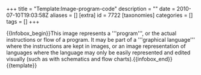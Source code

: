 +++
title = "Template:Image-program-code"
description = ""
date = 2010-07-10T19:03:58Z
aliases = []
[extra]
id = 7722
[taxonomies]
categories = []
tags = []
+++

{{Infobox_begin}}This image represents a '''program''', or the actual instructions or flow of a program. It may be part of a '''graphical language''' where the instructions are kept in images, or an image representation of languages where the language may only be easily represented and edited visually (such as with schematics and flow charts).{{infobox_end}}<noinclude>{{template}}</noinclude>
